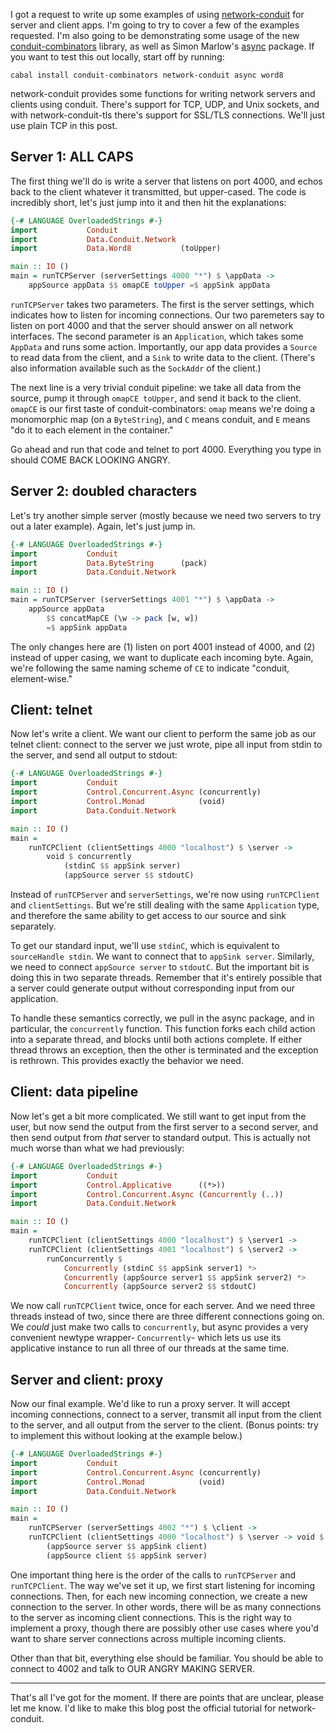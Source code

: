I got a request to write up some examples of using
[network-conduit](http://hackage.haskell.org/package/network-conduit) for
server and client apps. I'm going to try to cover a few of the examples
requested. I'm also going to be demonstrating some usage of the new
[conduit-combinators](http://hackage.haskell.org/package/conduit-combinators)
library, as well as Simon Marlow's
[async](http://hackage.haskell.org/package/async) package. If you want to test
this out locally, start off by running:

    cabal install conduit-combinators network-conduit async word8

network-conduit provides some functions for writing network servers and clients
using conduit. There's support for TCP, UDP, and Unix sockets, and with
network-conduit-tls there's support for SSL/TLS connections. We'll just use
plain TCP in this post.

## Server 1: ALL CAPS

The first thing we'll do is write a server that listens on port 4000, and echos
back to the client whatever it transmitted, but upper-cased. The code is
incredibly short, let's just jump into it and then hit the explanations:

```haskell
{-# LANGUAGE OverloadedStrings #-}
import           Conduit
import           Data.Conduit.Network
import           Data.Word8           (toUpper)

main :: IO ()
main = runTCPServer (serverSettings 4000 "*") $ \appData ->
    appSource appData $$ omapCE toUpper =$ appSink appData
```

`runTCPServer` takes two parameters. The first is the server settings, which
indicates how to listen for incoming connections. Our two paremeters say to
listen on port 4000 and that the server should answer on all network
interfaces. The second parameter is an `Application`, which takes some
`AppData` and runs some action. Importantly, our app data provides a `Source`
to read data from the client, and a `Sink` to write data to the client.
(There's also information available such as the `SockAddr` of the client.)

The next line is a very trivial conduit pipeline: we take all data from the
source, pump it through `omapCE toUpper`, and send it back to the client.
`omapCE` is our first taste of conduit-combinators: `omap` means we're doing a
monomorphic map (on a `ByteString`), and `C` means conduit, and `E` means "do
it to each element in the container."

Go ahead and run that code and telnet to port 4000. Everything you type in
should COME BACK LOOKING ANGRY.

## Server 2: doubled characters

Let's try another simple server (mostly because we need two servers to try out
a later example). Again, let's just jump in.

```haskell
{-# LANGUAGE OverloadedStrings #-}
import           Conduit
import           Data.ByteString      (pack)
import           Data.Conduit.Network

main :: IO ()
main = runTCPServer (serverSettings 4001 "*") $ \appData ->
    appSource appData
        $$ concatMapCE (\w -> pack [w, w])
        =$ appSink appData
```

The only changes here are (1) listen on port 4001 instead of 4000, and (2)
instead of upper casing, we want to duplicate each incoming byte. Again, we're
following the same naming scheme of `CE` to indicate "conduit, element-wise."

## Client: telnet

Now let's write a client. We want our client to perform the same job as our
telnet client: connect to the server we just wrote, pipe all input from stdin
to the server, and send all output to stdout:

```haskell
{-# LANGUAGE OverloadedStrings #-}
import           Conduit
import           Control.Concurrent.Async (concurrently)
import           Control.Monad            (void)
import           Data.Conduit.Network

main :: IO ()
main =
    runTCPClient (clientSettings 4000 "localhost") $ \server ->
        void $ concurrently
            (stdinC $$ appSink server)
            (appSource server $$ stdoutC)
```

Instead of `runTCPServer` and `serverSettings`, we're now using `runTCPClient`
and `clientSettings`. But we're still dealing with the same `Application` type,
and therefore the same ability to get access to our source and sink separately.

To get our standard input, we'll use `stdinC`, which is equivalent to
`sourceHandle stdin`. We want to connect that to `appSink server`. Similarly,
we need to connect `appSource server` to `stdoutC`. But the important bit is
doing this in two separate threads. Remember that it's entirely possible that a
server could generate output without corresponding input from our application.

To handle these semantics correctly, we pull in the async package, and in
particular, the `concurrently` function. This function forks each child action
into a separate thread, and blocks until both actions complete. If either
thread throws an exception, then the other is terminated and the exception is
rethrown. This provides exactly the behavior we need.

## Client: data pipeline

Now let's get a bit more complicated. We still want to get input from the user,
but now send the output from the first server to a second server, and then send
output from *that* server to standard output. This is actually not much worse
than what we had previously:

```haskell
{-# LANGUAGE OverloadedStrings #-}
import           Conduit
import           Control.Applicative      ((*>))
import           Control.Concurrent.Async (Concurrently (..))
import           Data.Conduit.Network

main :: IO ()
main =
    runTCPClient (clientSettings 4000 "localhost") $ \server1 ->
    runTCPClient (clientSettings 4001 "localhost") $ \server2 ->
        runConcurrently $
            Concurrently (stdinC $$ appSink server1) *>
            Concurrently (appSource server1 $$ appSink server2) *>
            Concurrently (appSource server2 $$ stdoutC)
```

We now call `runTCPClient` twice, once for each server. And we need three
threads instead of two, since there are three different connections going on.
We *could* just make two calls to `concurrently`, but async provides a very
convenient newtype wrapper- `Concurrently`- which lets us use its applicative
instance to run all three of our threads at the same time.

## Server and client: proxy

Now our final example. We'd like to run a proxy server. It will accept incoming
connections, connect to a server, transmit all input from the client to the
server, and all output from the server to the client. (Bonus points: try to
implement this without looking at the example below.)

```haskell
{-# LANGUAGE OverloadedStrings #-}
import           Conduit
import           Control.Concurrent.Async (concurrently)
import           Control.Monad            (void)
import           Data.Conduit.Network

main :: IO ()
main =
    runTCPServer (serverSettings 4002 "*") $ \client ->
    runTCPClient (clientSettings 4000 "localhost") $ \server -> void $ concurrently
        (appSource server $$ appSink client)
        (appSource client $$ appSink server)
```

One important thing here is the order of the calls to `runTCPServer` and
`runTCPClient`. The way we've set it up, we first start listening for incoming
connections. Then, for each new incoming connection, we create a new connection
to the server. In other words, there will be as many connections to the server
as incoming client connections. This is the right way to implement a proxy,
though there are possibly other use cases where you'd want to share server
connections across multiple incoming clients.

Other than that bit, everything else should be familiar. You should be able to
connect to 4002 and talk to OUR ANGRY MAKING SERVER.

* * *

That's all I've got for the moment. If there are points that are unclear,
please let me know. I'd like to make this blog post the official tutorial for
network-conduit.
